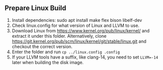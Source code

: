 ## Prepare Linux Build
1. Install dependencies: sudo apt install make flex bison libelf-dev
2. Check linux.config for what version of Linux and LLVM to use.
3. Download Linux from https://www.kernel.org/pub/linux/kernel/ and extract it under this folder.
   Alternatively, clone https://git.kernel.org/pub/scm/linux/kernel/git/stable/linux.git and checkout the correct version.
4. Enter the folder and run `cp ../linux.config .config`
5. If your LLVM tools have a suffix, like clang-14, you need to set `LLVM=-14` later when building the disk image.
